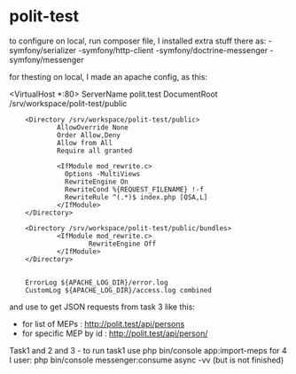 # polit-test

to configure on local, run composer file, I installed extra stuff there as:
-symfony/serializer
-symfony/http-client
-symfony/doctrine-messenger
-symfony/messenger

for thesting on local, I made an apache config, as this:

<VirtualHost *:80>
        ServerName polit.test
        DocumentRoot /srv/workspace/polit-test/public

        <Directory /srv/workspace/polit-test/public>
                AllowOverride None
                Order Allow,Deny
                Allow from All
                Require all granted

                <IfModule mod_rewrite.c>
                  Options -MultiViews
                  RewriteEngine On
                  RewriteCond %{REQUEST_FILENAME} !-f
                  RewriteRule ^(.*)$ index.php [QSA,L]
                </IfModule>
        </Directory>

        <Directory /srv/workspace/polit-test/public/bundles>
                <IfModule mod_rewrite.c>
                        RewriteEngine Off
                </IfModule>
        </Directory>


        ErrorLog ${APACHE_LOG_DIR}/error.log
        CustomLog ${APACHE_LOG_DIR}/access.log combined

</VirtualHost>

and use to get JSON requests from task 3 like this:
- for list of MEPs : http://polit.test/api/persons
- for specific MEP by id : http://polit.test/api/person/<id>

Task1 and 2 and 3 - to run task1 use php bin/console app:import-meps
for 4 I user: php bin/console messenger:consume async -vv (but is not finished)

